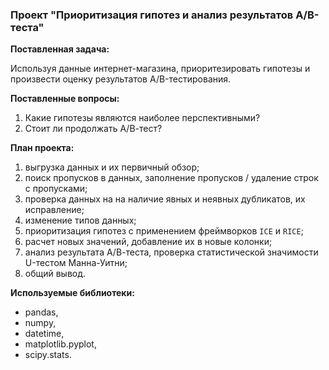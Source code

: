 ### Проект "Приоритизация гипотез и анализ результатов A/B-теста"

**Поставленная задача:**

Используя данные интернет-магазина, приоритезировать гипотезы и произвести оценку результатов A/B-тестирования.

**Поставленные вопросы:**
1. Какие гипотезы являются наиболее перспективными?
2. Стоит ли продолжать А/В-тест?

**План проекта:**
1. выгрузка данных и их первичный обзор;
2. поиск пропусков в данных, заполнение пропусков / удаление строк с пропусками;
3. проверка данных на на наличие явных и неявных дубликатов, их исправление; 
4. изменение типов данных;
5. приоритизация гипотез с применением фреймворков `ICE` и `RICE`;
6. расчет новых значений, добавление их в новые колонки;
7. анализ результата А/В-теста, проверка статистической значимости U-тестом Манна-Уитни;
8. общий вывод.

**Используемые библиотеки:**
* pandas,
* numpy,
* datetime,
* matplotlib.pyplot,
* scipy.stats.
